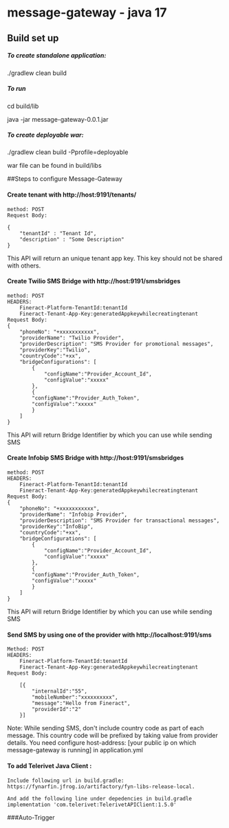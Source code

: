 # message-gateway - java 17

## Build set up
##### To create standalone application:
  ./gradlew clean build 
##### To run 
  cd build/lib
  
  java -jar message-gateway-0.0.1.jar

##### To create deployable war:
./gradlew clean build -Pprofile=deployable

war file can be found in build/libs
 

##Steps to configure Message-Gateway

#### Create tenant with http://host:9191/tenants/
	method: POST
	Request Body:
	
	{
		"tenantId" : "Tenant Id",
		"description" : "Some Description"
	}
	
 This API will return an unique tenant app key. This key should not be shared with others. 
 
#### Create Twilio SMS Bridge with http://host:9191/smsbridges
 	method: POST
 	HEADERS:
 		Fineract-Platform-TenantId:tenantId
 		Fineract-Tenant-App-Key:generatedAppkeywhilecreatingtenant
 	Request Body:
 	{
		"phoneNo": "+xxxxxxxxxxx",
		"providerName": "Twilio Provider",
		"providerDescription": "SMS Provider for promotional messages",
		"providerKey":"Twilio",
		"countryCode":"+xx",
		"bridgeConfigurations": [
			{
				"configName":"Provider_Account_Id",
				"configValue":"xxxxx"
			},
			{
			"configName":"Provider_Auth_Token",
			"configValue":"xxxxx"
			}
		]
	}
	
This API will return Bridge Identifier by which you can use while sending SMS

#### Create Infobip SMS Bridge with http://host:9191/smsbridges
 	method: POST
 	HEADERS:
 		Fineract-Platform-TenantId:tenantId
 		Fineract-Tenant-App-Key:generatedAppkeywhilecreatingtenant
 	Request Body:
 	{
		"phoneNo": "+xxxxxxxxxxx",
		"providerName": "Infobip Provider",
		"providerDescription": "SMS Provider for transactional messages",
		"providerKey":"InfoBip",
		"countryCode":"+xx",
		"bridgeConfigurations": [
			{
				"configName":"Provider_Account_Id",
				"configValue":"xxxxx"
			},
			{
			"configName":"Provider_Auth_Token",
			"configValue":"xxxxx"
			}
		]
	}
	
This API will return Bridge Identifier by which you can use while sending SMS
	
#### Send SMS by using one of the provider with http://localhost:9191/sms
	Method: POST
	HEADERS:
 		Fineract-Platform-TenantId:tenantId
 		Fineract-Tenant-App-Key:generatedAppkeywhilecreatingtenant
 	Request Body:
 		
		[{
			"internalId":"55",
			"mobileNumber":"xxxxxxxxxx",
			"message":"Hello from Fineract",
			"providerId":"2"
		}]

Note: While sending SMS, don't include country code as part of each message. This country code will be prefixed by taking value from provider details. You need configure host-address: [your public ip on which message-gateway is running] in application.yml

#### To add Telerivet Java Client :  

    Include following url in build.gradle:
    https://fynarfin.jfrog.io/artifactory/fyn-libs-release-local. 
    
    And add the following line under depedencies in build.gradle
    implementation 'com.telerivet:TelerivetAPIClient:1.5.0'

###Auto-Trigger
